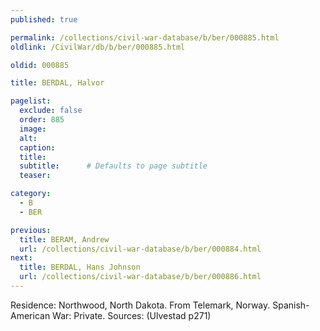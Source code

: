 ```yaml
---
published: true

permalink: /collections/civil-war-database/b/ber/000885.html
oldlink: /CivilWar/db/b/ber/000885.html

oldid: 000885

title: BERDAL, Halvor

pagelist:
  exclude: false
  order: 885
  image: 
  alt:
  caption:
  title:
  subtitle:      # Defaults to page subtitle
  teaser:

category: 
  - B 
  - BER

previous:
  title: BERAM, Andrew
  url: /collections/civil-war-database/b/ber/000884.html  
next:
  title: BERDAL, Hans Johnson
  url: /collections/civil-war-database/b/ber/000886.html   
---
```

Residence: Northwood, North Dakota. From Telemark, Norway. Spanish-American War: Private. Sources: (Ulvestad p271)